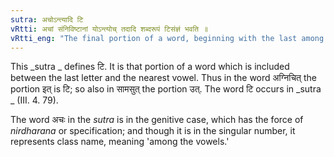 ```yaml
---
sutra: अचोऽन्त्यादि टि
vRtti: अचां संनिविष्टानां योऽन्त्योच् तदादि शब्दरूपं टिसंज्ञं भवति ॥
vRtti_eng: "The final portion of a word, beginning with the last among the vowels in the word, is called टि."
---
```

This _sutra _ defines टि. It is that portion of a word which is included between the last letter and the nearest vowel. Thus in the word अग्निचित् the portion इत् is टि; so also in सामसुत् the portion उत्. The word टि occurs in _sutra _ (III. 4. 79).

The word अचः in the _sutra_ is in the genitive case, which has the force of _nirdharana_ or specification; and though it is in the singular number, it represents class name, meaning 'among the vowels.'
